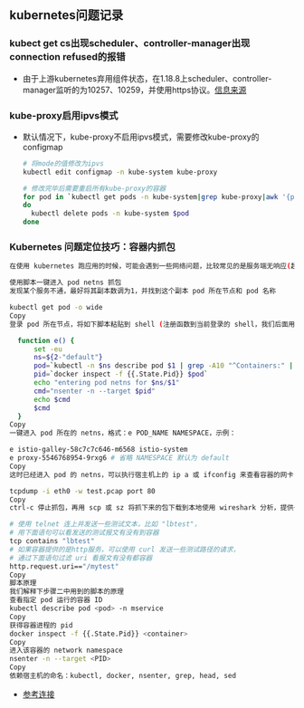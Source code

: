 ## kubernetes问题记录
### kubect get cs出现scheduler、controller-manager出现connection refused的报错
- 由于上游kubernetes弃用组件状态，在1.18.8上scheduler、controller-manager监听的为10257、10259，并使用https协议。[信息来源](https://github.com/Azure/AKS/issues/173)
### kube-proxy启用ipvs模式
- 默认情况下，kube-proxy不启用ipvs模式，需要修改kube-proxy的configmap
  ```bash
  # 将mode的值修改为ipvs
  kubectl edit configmap -n kube-system kube-proxy

  # 修改完毕后需要重启所有kube-proxy的容器
  for pod in `kubectl get pods -n kube-system|grep kube-proxy|awk '{print $1}'`
  do
    kubectl delete pods -n kube-system $pod
  done
  ```

### Kubernetes 问题定位技巧：容器内抓包
```bash
在使用 kubernetes 跑应用的时候，可能会遇到一些网络问题，比较常见的是服务端无响应(超时)或回包内容不正常，如果没找出各种配置上有问题，这时我们需要确认数据包到底有没有最终被路由到容器里，或者报文到达容器的内容和出容器的内容符不符合预期，通过分析报文可以进一步缩小问题范围。那么如何在容器内抓包呢？本文提供实用的脚本一键进入容器网络命名空间(netns)，使用宿主机上的tcpdump进行抓包。

使用脚本一键进入 pod netns 抓包
发现某个服务不通，最好将其副本数调为1，并找到这个副本 pod 所在节点和 pod 名称

kubectl get pod -o wide
Copy
登录 pod 所在节点，将如下脚本粘贴到 shell (注册函数到当前登录的 shell，我们后面用)

  function e() {
      set -eu
      ns=${2-"default"}
      pod=`kubectl -n $ns describe pod $1 | grep -A10 "^Containers:" | grep -Eo 'docker://.*$' | head -n 1 | sed 's/docker:\/\/\(.*\)$/\1/'`
      pid=`docker inspect -f {{.State.Pid}} $pod`
      echo "entering pod netns for $ns/$1"
      cmd="nsenter -n --target $pid"
      echo $cmd
      $cmd
  }
Copy
一键进入 pod 所在的 netns，格式：e POD_NAME NAMESPACE，示例：

e istio-galley-58c7c7c646-m6568 istio-system
e proxy-5546768954-9rxg6 # 省略 NAMESPACE 默认为 default
Copy
这时已经进入 pod 的 netns，可以执行宿主机上的 ip a 或 ifconfig 来查看容器的网卡，执行 netstat -tunlp 查看当前容器监听了哪些端口，再通过 tcpdump 抓包：

tcpdump -i eth0 -w test.pcap port 80
Copy
ctrl-c 停止抓包，再用 scp 或 sz 将抓下来的包下载到本地使用 wireshark 分析，提供一些常用的 wireshark 过滤语法：

# 使用 telnet 连上并发送一些测试文本，比如 "lbtest"，
# 用下面语句可以看发送的测试报文有没有到容器
tcp contains "lbtest"
# 如果容器提供的是http服务，可以使用 curl 发送一些测试路径的请求，
# 通过下面语句过滤 uri 看报文有没有都容器
http.request.uri=="/mytest"
Copy
脚本原理
我们解释下步骤二中用到的脚本的原理
查看指定 pod 运行的容器 ID
kubectl describe pod <pod> -n mservice
Copy
获得容器进程的 pid
docker inspect -f {{.State.Pid}} <container>
Copy
进入该容器的 network namespace
nsenter -n --target <PID>
Copy
依赖宿主机的命名：kubectl, docker, nsenter, grep, head, sed
```
- [参考连接](https://imroc.io/posts/kubernetes/capture-packets-in-container/)